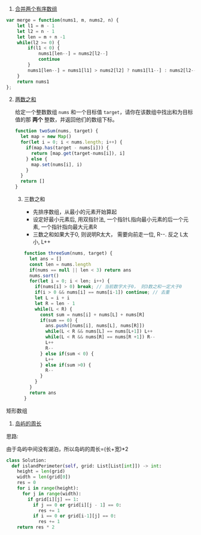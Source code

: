 1. [合并两个有序数组](https://leetcode-cn.com/problems/merge-sorted-array/)

```javascript
var merge = function(nums1, m, nums2, n) {
    let l1 = m - 1
    let l2 = n - 1
    let len = m + n -1
    while(l2 >= 0) {
        if(l1 < 0) {
            nums1[len--] = nums2[l2--]
            continue
        }
        nums1[len--] = nums1[l1] > nums2[l2] ? nums1[l1--] : nums2[l2--]
    }
    return nums1
};
```

2. [两数之和](https://leetcode-cn.com/problems/two-sum/)

   给定一个整数数组 `nums` 和一个目标值 `target`，请你在该数组中找出和为目标值的那 **两个** 整数，并返回他们的数组下标。

   ```javascript
   function twoSum(nums, target) {
     let map = new Map()
     for(let i = 0; i < nums.length; i++) {
       if(map.has(target - nums[i])) {
         return [map.get(target-nums[i]), i]
       } else {
         map.set(nums[i], i)
       }
     }
     return []
   }
   ```

   3. 三数之和

      + 先排序数组，从最小的元素开始算起
      + 设定好最小元素后, 用双指针法, 一个指针L指向最小元素的后一个元素, 一个指针指向最大元素R
      + 三数之和如果大于0, 则说明R太大， 需要向前走一位, R--. 反之 L太小, L++

      ```javascript
      function threeSum(nums, target) {
        let ans = []
        const len = nums.length
        if(nums == null || len < 3) return ans
        nums.sort()
        for(let i = 0; i < len; i++) {
          if(nums[i] > 0) break; // 当前数字大于0， 则3数之和一定大于0
          if(i > 0 && nums[i] == nums[i-1]) continue; // 去重
          let L = i + i
          let R = len - 1
          while(L < R) {
            const sum = nums[i] + nums[L] + nums[R]
            if(sum == 0) {
              ans.push([nums[i], nums[L], nums[R]])
              while(L < R && nums[L] == nums[L+1]) L++
              while(L < R && nums[R] == nums[R +1]) R--
              L++
              R--
            } else if(sum < 0) {
              L++
            } else if(sum >0) {
              R--
            }
          }
        }
        return ans
      }
      ```

      

矩形数组

1. [岛屿的周长](https://leetcode-cn.com/problems/island-perimeter/)

思路:

由于岛屿中间没有湖泊，所以岛屿的周长=(长+宽)*2

```python
class Solution:
  def islandPerimeter(self, grid: List[List[int]]) -> int:
    height = len(grid)
    width = len(grid[0])
    res = 0
    for i in range(height):
      for j in range(width):
        if grid[i][j] == 1:
          if j == 0 or grid[i][j - 1] == 0:
            res += 1
          if i == 0 or grid[i-1][j] == 0:
            res += 1
    return res * 2
```